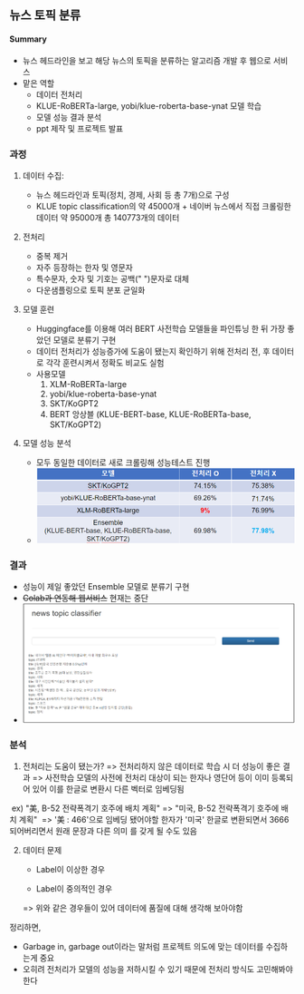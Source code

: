 ## 뉴스 토픽 분류

#### Summary

- 뉴스 헤드라인을 보고 해당 뉴스의 토픽을 분류하는 알고리즘 개발 후 웹으로 서비스
- 맡은 역할
  - 데이터 전처리 
  - KLUE-RoBERTa-large, yobi/klue-roberta-base-ynat 모델 학습
  - 모델 성능 결과 분석
  - ppt 제작 및 프로젝트 발표



### 과정

1. 데이터 수집:
   - 뉴스 헤드라인과 토픽(정치, 경제, 사회 등 총 7개)으로 구성
   - KLUE topic classification의 약 45000개 + 네이버 뉴스에서 직접 크롤링한 데이터 약 95000개
     총 140773개의 데이터
   
2. 전처리
   - 중복 제거
   - 자주 등장하는 한자 및 영문자
   - 특수문자, 숫자 및 기호는 공백(" ")문자로 대체
   - 다운샘플링으로 토픽 분포 균일화
   
3. 모델 훈련

     - Huggingface를 이용해 여러 BERT 사전학습 모델들을 파인튜닝 한 뒤 가장 좋았던 모델로 분류기 구현
     - 데이터 전처리가 성능증가에 도움이 됐는지 확인하기 위해 전처리 전, 후 데이터로 각각 훈련시켜서 정확도 비교도 실험
     - 사용모델
       1) XLM-RoBERTa-large
       2) yobi/klue-roberta-base-ynat
       3) SKT/KoGPT2
       4) BERT 앙상블 (KLUE-BERT-base, KLUE-RoBERTa-base, SKT/KoGPT2)
     
4. 모델 성능 분석

     - 모두 동일한 데이터로 새로 크롤링해 성능테스트 진행
     - ![image-20221031233526743](README.assets/image-20221031233526743.png)

     

### 결과

- 성능이 제일 좋았던 Ensemble 모델로 분류기 구현
- ~~Colab과 연동해 웹서비스~~ 현재는 중단
- ![image-20221031233725478](README.assets/image-20221031233725478.png)



### 분석

1. 전처리는 도움이 됐는가?
   => 전처리하지 않은 데이터로 학습 시 더 성능이 좋은 결과
   => 사전학습 모델의 사전에 전처리 대상이 되는 한자나 영단어 등이 이미 등록되어 있어 이를 한글로 변환시 다른 벡터로 임베딩됨

​	ex) "美, B-52 전략폭격기 호주에 배치 계획"  => "미국, B-52 전략폭격기 호주에 배치 계획"
​	 => '美 : 466'으로 임베딩 됐어야할 한자가 '미국' 한글로 변환되면서 3666 되어버리면서 원래 문장과 다른 의미	를 갖게 될 수도 있음

2. 데이터 문제

   - Label이 이상한 경우

   - Label이 중의적인 경우

   => 위와 같은 경우들이 있어 데이터에 품질에 대해 생각해 보아야함

정리하면,

- Garbage in, garbage out이라는 말처럼 프로젝트 의도에 맞는 데이터를 수집하는게 중요
- 오히려 전처리가 모델의 성능을 저하시킬 수 있기 때문에 전처리 방식도 고민해봐야 한다

